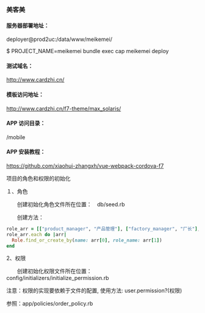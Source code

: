 ### 美客美

#### 服务器部署地址：

deployer@prod2uc:/data/www/meikemei/


$ PROJECT_NAME=meikemei bundle exec cap meikemei deploy

#### 测试域名：

http://www.cardzhi.cn/

#### 模板访问地址：

http://www.cardzhi.cn/f7-theme/max_solaris/

#### APP 访问目录：

/mobile

#### APP 安装教程：

https://github.com/xiaohui-zhangxh/vue-webpack-cordova-f7

项目的角色和权限的初始化

１、角色

　　创建初始化角色文件所在位置：　db/seed.rb

　　创建方法：　
```ruby
role_arr = [["product_manager", "产品管理"], ["factory_manager", "厂长"], ["designer", "设计"], ["worker", "工人"], ["purchase", "采购"]]
role_arr.each do |arr|
  Role.find_or_create_by(name: arr[0], role_name: arr[1])
end
```

2、权限

　　创建初始化权限文件所在位置：　config/initializers/initialize_permission.rb

   注意：权限的实现要依赖于文件的配置, 使用方法: user.permission?(权限)

   参照：app/policies/order_policy.rb
